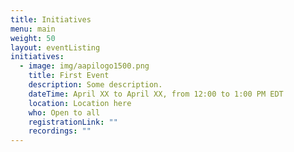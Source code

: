 ```yaml
---
title: Initiatives
menu: main
weight: 50
layout: eventListing
initiatives:
  - image: img/aapilogo1500.png
    title: First Event
    description: Some description.
    dateTime: April XX to April XX, from 12:00 to 1:00 PM EDT
    location: Location here
    who: Open to all
    registrationLink: ""
    recordings: ""
---
```

